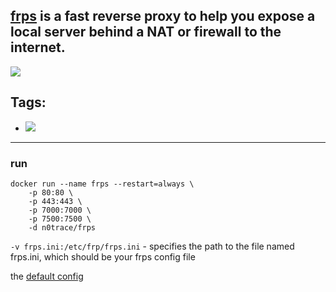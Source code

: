## [frps](https://github.com/fatedier/frp) is a fast reverse proxy to help you expose a local server behind a NAT or firewall to the internet.

[![](https://images.microbadger.com/badges/image/n0trace/frps.svg)](https://microbadger.com/images/n0trace/frps "Get your own image badge on microbadger.com")


## Tags:
* [![](https://images.microbadger.com/badges/version/n0trace/frps.svg)](https://microbadger.com/images/n0trace/frps "Get your own version badge on microbadger.com")


---
### run

```
docker run --name frps --restart=always \
	-p 80:80 \
	-p 443:443 \
	-p 7000:7000 \
	-p 7500:7500 \
	-d n0trace/frps
```

`-v frps.ini:/etc/frp/frps.ini` -  specifies the path to the file named frps.ini, which should be your frps config file


the [default config](https://github.com/n0trace/myDockerfile/blob/master/frps/conf/frps.ini)
